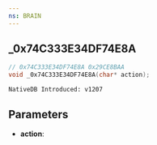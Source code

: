 ```yaml
---
ns: BRAIN
---
```

## _0x74C333E34DF74E8A

```c
// 0x74C333E34DF74E8A 0x29CE8BAA
void _0x74C333E34DF74E8A(char* action);
```

```
NativeDB Introduced: v1207
```

## Parameters
* **action**:
